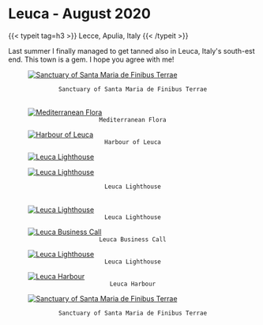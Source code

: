 # Leuca - August 2020


<div class="container-fluid">
    <div class="ratio-box fade-box">
        <div class="col-md-8 col-md-push-2 no-padding-left" >
          {{< typeit tag=h3 >}} Lecce, Apulia, Italy {{< /typeit >}}
          <p>Last summer I finally managed to get tanned also in Leuca, Italy's south-est end. This town is a gem. I hope you agree with me!</p>
          <figure>
              <a class="lightgallery" 
                    href="https://res.cloudinary.com/matteototaro/image/upload/leuca/4.jpg"
                    title="Sanctuary of Santa Maria de Finibus Terrae"
                    data-thumbnail="https://res.cloudinary.com/matteototaro/image/upload/c_auto,w_auto/leuca/4.jpg"
                    data-sub-html="Sanctuary of Santa Maria de Finibus Terrae">
                      <img class="lazyload blur-up"
                           src="https://res.cloudinary.com/matteototaro/image/upload/c_auto,w_auto/leuca/4.jpg"
                           alt="Sanctuary of Santa Maria de Finibus Terrae"></a>
          </figure>
      <figcaption class=image-caption style="text-align:center">
          <code>Sanctuary of Santa Maria de Finibus Terrae</code>
      </figcaption><br>
          <figure>
            <a class="lightgallery" 
                  href="https://res.cloudinary.com/matteototaro/image/upload/leuca/6.jpg"
                  title="Mediterranean Flora"
                  data-thumbnail="https://res.cloudinary.com/matteototaro/image/upload/c_auto,w_auto/leuca/6.jpg"
                  data-sub-html="Mediterranean Flora">
                  <img class="lazyload blur-up"
                      src="https://res.cloudinary.com/matteototaro/image/upload/c_auto,w_auto/leuca/6.jpg"
                      alt="Mediterranean Flora"></a>
              <figcaption class=image-caption style="text-align:center">
                <code>Mediterranean Flora</code>
              </figcaption>
        </figure>
        </div>
        <figure>
          <a class="lightgallery" 
                  href="https://res.cloudinary.com/matteototaro/image/upload/leuca/7.jpg"
                  title="Harbour of Leuca"
                  data-thumbnail="https://res.cloudinary.com/matteototaro/image/upload/c_auto,w_auto/leuca/7.jpg"
                  data-sub-html="Harbour of Leuca">
                  <img class="lazyload blur-up"
                       src="https://res.cloudinary.com/matteototaro/image/upload/leuca/7.jpg"
                       alt="Harbour of Leuca"></a>
              <figcaption class=image-caption style="text-align:center">
                <code>Harbour of Leuca</code>
              </figcaption>
          </figure>
      <div class="row">
            <div class="scroll-view">
              <div class="scroll-doc">
                <div class="scroll-item">
                    <div class="thumbnail">
                      <figure>
                        <a class="lightgallery" 
                                href="https://res.cloudinary.com/matteototaro/image/upload/v1624310331/leuca/1.jpg"
                                title="Leuca Lighthouse"
                                data-thumbnail="https://res.cloudinary.com/matteototaro/image/upload/c_auto,w_auto/v1624310331/leuca/1.jpg"
                                data-sub-html="Leuca Lighthouse">
                                <img class="lazyload blur-up"
                                    src="https://res.cloudinary.com/matteototaro/image/upload/c_auto,w_auto/v1624310331/leuca/1.jpg"
                                    alt="Leuca Lighthouse"></a>
                      </figure>
                    </div>
                </div>
                <div class="scroll-item">
                  <div class="thumbnail">
                    <figure>
                      <a class="lightgallery" 
                              href=/images/uploads/leuca/8HD.jpg
                              title="Leuca Lighthouse"
                              data-thumbnail=/images/uploads/leuca/8.jpg
                              data-sub-html="Leuca Lighthouse">
                              <img class="lazyload blur-up"
                                  src=/svg/loading/normal.svg
                                  data-src=/images/uploads/leuca/8HD.jpg
                                  data-sizes=auto
                                  alt="Leuca Lighthouse"></a>
                    </figure>
                  </div>
                </div>
            </div>
        </div>
      </div>
      <figcaption class=image-caption style="text-align:center">
              <code>Leuca Lighthouse</code>
      </figcaption><br>
        <figure>
          <a class="lightgallery" 
                  href=/images/uploads/leuca/9.jpg
                  title="Leuca Lighthouse"
                  data-thumbnail=/images/uploads/leuca/9.jpg
                  data-sub-html="Leuca Lighthouse">
                  <img class="lazyload blur-up"
                      src=/svg/loading/normal.svg
                      data-src=/images/uploads/leuca/9.jpg
                      data-sizes=auto
                      alt="Leuca Lighthouse"></a>
              <figcaption class=image-caption style="text-align:center">
                 <code>Leuca Lighthouse</code>
              </figcaption>
        </figure>
        <div class="col-md-8 col-md-push-2 no-padding-left" >
          <p> </p>
        </div>
        <figure>
          <a class="lightgallery" 
                  href=/images/uploads/leuca/5HD.jpg
                  title="Leuca Business Call"
                  data-thumbnail=/images/uploads/leuca/5.jpg
                  data-sub-html="Leuca Business Call">
                  <img class="lazyload blur-up"
                      src=/svg/loading/normal.svg
                      data-src=/images/uploads/leuca/5HD.jpg
                      data-sizes=auto
                      alt="Leuca Business Call"></a>
              <figcaption class=image-caption style="text-align:center">
                <code>Leuca Business Call</code>
              </figcaption>
        </figure>
        <figure>
          <a class="lightgallery" 
                  href=/images/uploads/leuca/10HD.jpg
                  title="Leuca Lighthouse"
                  data-thumbnail=/images/uploads/leuca/10.jpg
                  data-sub-html="Leuca Lighthouse">
                  <img class="lazyload blur-up"
                      src=/svg/loading/normal.svg
                      data-src=/images/uploads/leuca/10HD.jpg
                      data-sizes=auto
                      alt="Leuca Lighthouse"></a>
              <figcaption class=image-caption style="text-align:center">
                  <code>Leuca Lighthouse</code>
              </figcaption>
        </figure>
        <div class="col-md-8 col-md-push-2 no-padding-left" >
          <p></p>
        </div>
        <figure>
          <a class="lightgallery" 
                  href=/images/uploads/leuca/2.jpg
                  title="Leuca Harbour"
                  data-thumbnail=/images/uploads/leuca/2.jpg
                  data-sub-html="Leuca Harbour">
                  <img class="lazyload blur-up"
                      src=/svg/loading/normal.svg
                      data-src=/images/uploads/leuca/2.jpg
                      data-sizes=auto
                      alt="Leuca Harbour"></a>
              <figcaption class=image-caption style="text-align:center">
                  <code>Leuca Harbour</code>
              </figcaption>
        </figure>
        <div class="col-md-8 col-md-push-2 no-padding-left" >
          <p> </p>
        </div>
            <figure>
                <a class="lightgallery" 
                   href=/images/uploads/leuca/3HD.jpg
                   title="Sanctuary of Santa Maria de Finibus Terrae"
                   data-thumbnail=/images/uploads/leuca/3.jpg
                   data-sub-html="Sanctuary of Santa Maria de Finibus Terrae">
                      <img class="lazyload blur-up"
                           src=/svg/loading/normal.svg
                           data-src=/images/uploads/leuca/3HD.jpg
                           data-sizes=auto
                           alt="Sanctuary of Santa Maria de Finibus Terrae"></a>
                      </figure>
      <figcaption class=image-caption style="text-align:center">
          <code>Sanctuary of Santa Maria de Finibus Terrae</code>
      </figcaption><br>
    </div>
 </div>
